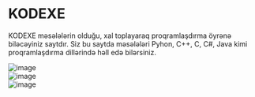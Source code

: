 # KODEXE

KODEXE məsələlərin olduğu, xal toplayaraq proqramlaşdırma öyrənə biləcəyiniz saytdır. Siz bu saytda məsələləri Pyhon, C++, C, C#, Java kimi proqramlaşdırma dillərində həll edə bilərsiniz.

![image](https://github.com/huseynovvusal/KODEXE/assets/87518350/826c8f21-baf1-4bff-ac0a-d7f994bc695b)
<br/>
![image](https://github.com/huseynovvusal/KODEXE/assets/87518350/cdc298c7-a7df-457b-bfcd-71555fd47b3a)
<br/>
![image](https://github.com/huseynovvusal/KODEXE/assets/87518350/5a4c9a4e-6660-4ff6-83c4-76bfc320bfaa)
